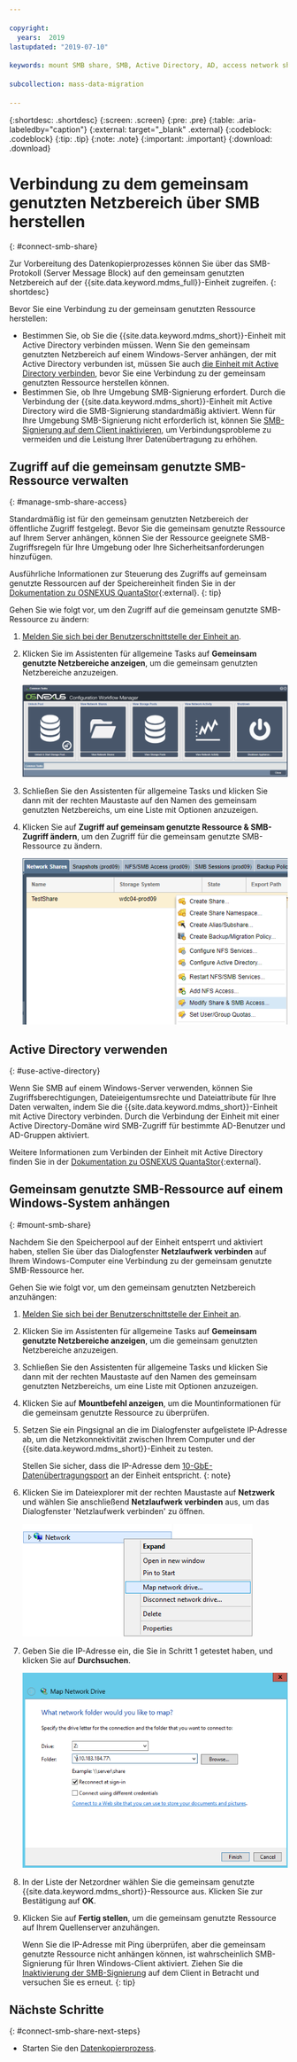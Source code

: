 ```yaml
---

copyright:
  years:  2019
lastupdated: "2019-07-10"

keywords: mount SMB share, SMB, Active Directory, AD, access network share, connect to network share

subcollection: mass-data-migration

---
```


{:shortdesc: .shortdesc}
{:screen: .screen}
{:pre: .pre}
{:table: .aria-labeledby="caption"}
{:external: target="_blank" .external}
{:codeblock: .codeblock}
{:tip: .tip}
{:note: .note}
{:important: .important}
{:download: .download}

# Verbindung zu dem gemeinsam genutzten Netzbereich über SMB herstellen
{: #connect-smb-share}

Zur Vorbereitung des Datenkopierprozesses können Sie über das SMB-Protokoll (Server Message Block) auf den gemeinsam genutzten Netzbereich auf der {{site.data.keyword.mdms_full}}-Einheit zugreifen.
{: shortdesc}

Bevor Sie eine Verbindung zu der gemeinsam genutzten Ressource herstellen: 

- Bestimmen Sie, ob Sie die {{site.data.keyword.mdms_short}}-Einheit mit Active Directory verbinden müssen. Wenn Sie den gemeinsam genutzten Netzbereich auf einem Windows-Server anhängen, der mit Active Directory verbunden ist, müssen Sie auch [die Einheit mit Active Directory verbinden](#use-active-directory), bevor Sie eine Verbindung zu der gemeinsam genutzten Ressource herstellen können. 
- Bestimmen Sie, ob Ihre Umgebung SMB-Signierung erfordert. Durch die Verbindung der {{site.data.keyword.mdms_short}}-Einheit mit Active Directory wird die SMB-Signierung standardmäßig aktiviert. Wenn für Ihre Umgebung SMB-Signierung nicht erforderlich ist, können Sie [SMB-Signierung auf dem Client inaktivieren](/docs/infrastructure/mass-data-migration?topic=mass-data-migration-troubleshooting#unable-to-mount-smb-share), um Verbindungsprobleme zu vermeiden und die Leistung Ihrer Datenübertragung zu erhöhen. 

## Zugriff auf die gemeinsam genutzte SMB-Ressource verwalten
{: #manage-smb-share-access}

Standardmäßig ist für den gemeinsam genutzten Netzbereich der öffentliche Zugriff festgelegt. Bevor Sie die gemeinsam genutzte Ressource auf Ihrem Server anhängen, können Sie der Ressource geeignete SMB-Zugriffsregeln für Ihre Umgebung oder Ihre Sicherheitsanforderungen hinzufügen.  

Ausführliche Informationen zur Steuerung des Zugriffs auf gemeinsam genutzte Ressourcen auf der Speichereinheit finden Sie in der [Dokumentation zu OSNEXUS QuantaStor](https://wiki.osnexus.com/index.php?title=Network_Shares){:external}.
{: tip}

Gehen Sie wie folgt vor, um den Zugriff auf die gemeinsam genutzte SMB-Ressource zu ändern: 

1. [Melden Sie sich bei der Benutzerschnittstelle der Einheit an](/docs/infrastructure/mass-data-migration?topic=mass-data-migration-access-ui#log-in-ui). 
2. Klicken Sie im Assistenten für allgemeine Tasks auf **Gemeinsam genutzte Netzbereiche anzeigen**, um die gemeinsam genutzten Netzbereiche anzuzeigen. 

   ![Workflowsymbole](images/workflow.png)
3. Schließen Sie den Assistenten für allgemeine Tasks und klicken Sie dann mit der rechten Maustaste auf den Namen des gemeinsam genutzten Netzbereichs, um eine Liste mit Optionen anzuzeigen.  
4. Klicken Sie auf **Zugriff auf gemeinsam genutzte Ressource & SMB-Zugriff ändern**, um den Zugriff für die gemeinsam genutzte SMB-Ressource zu ändern. 

    ![Zugriff für die gemeinsam genutzte SMB-Ressource ändern](images/add-smb-access.png)

## Active Directory verwenden
{: #use-active-directory}

Wenn Sie SMB auf einem Windows-Server verwenden, können Sie Zugriffsberechtigungen, Dateieigentumsrechte und Dateiattribute für Ihre Daten verwalten, indem Sie die {{site.data.keyword.mdms_short}}-Einheit mit Active Directory verbinden. Durch die Verbindung der Einheit mit einer Active Directory-Domäne wird SMB-Zugriff für bestimmte AD-Benutzer und AD-Gruppen aktiviert.  

Weitere Informationen zum Verbinden der Einheit mit Active Directory finden Sie in der [Dokumentation zu OSNEXUS QuantaStor](https://wiki.osnexus.com/index.php?title=Network_Shares#Joining_an_AD_Domain){:external}. 

## Gemeinsam genutzte SMB-Ressource auf einem Windows-System anhängen
{: #mount-smb-share}

Nachdem Sie den Speicherpool auf der Einheit entsperrt und aktiviert haben, stellen Sie über das Dialogfenster **Netzlaufwerk verbinden** auf Ihrem Windows-Computer eine Verbindung zu der gemeinsam genutzte SMB-Ressource her. 

Gehen Sie wie folgt vor, um den gemeinsam genutzten Netzbereich anzuhängen: 

1. [Melden Sie sich bei der Benutzerschnittstelle der Einheit an](/docs/infrastructure/mass-data-migration?topic=mass-data-migration-access-ui#log-in-ui). 
2. Klicken Sie im Assistenten für allgemeine Tasks auf **Gemeinsam genutzte Netzbereiche anzeigen**, um die gemeinsam genutzten Netzbereiche anzuzeigen. 
3. Schließen Sie den Assistenten für allgemeine Tasks und klicken Sie dann mit der rechten Maustaste auf den Namen des gemeinsam genutzten Netzbereichs, um eine Liste mit Optionen anzuzeigen.  
4. Klicken Sie auf **Mountbefehl anzeigen**, um die Mountinformationen für die gemeinsam genutzte Ressource zu überprüfen. 
5. Setzen Sie ein Pingsignal an die im Dialogfenster aufgelistete IP-Adresse ab, um die Netzkonnektivität zwischen Ihrem Computer und der {{site.data.keyword.mdms_short}}-Einheit zu testen. 

   Stellen Sie sicher, dass die IP-Adresse dem [10-GbE-Datenübertragungsport](/docs/infrastructure/mass-data-migration?topic=mass-data-migration-device-overview#network-settings) an der Einheit entspricht.
   {: note} 
6. Klicken Sie im Dateiexplorer mit der rechten Maustaste auf **Netzwerk** und wählen Sie anschließend **Netzlaufwerk verbinden** aus, um das Dialogfenster 'Netzlaufwerk verbinden' zu öffnen. 

   ![Dialogfenster 'Netzlaufwerk verbinden' öffnen](images/map-network-drive.png)
7. Geben Sie die IP-Adresse ein, die Sie in Schritt 1 getestet haben, und klicken Sie auf **Durchsuchen**. 

   ![Verbindung zu dem gemeinsam genutzten Netzbereich herstellen](images/map-network-drive-dialog.png)
8. In der Liste der Netzordner wählen Sie die gemeinsam genutzte {{site.data.keyword.mdms_short}}-Ressource aus. Klicken Sie zur Bestätigung auf **OK**. 
9. Klicken Sie auf **Fertig stellen**, um die gemeinsam genutzte Ressource auf Ihrem Quellenserver anzuhängen. 

    Wenn Sie die IP-Adresse mit Ping überprüfen, aber die gemeinsam genutzte Ressource nicht anhängen können, ist wahrscheinlich SMB-Signierung für Ihren Windows-Client aktiviert. Ziehen Sie die [Inaktivierung der SMB-Signierung](/docs/infrastructure/mass-data-migration?topic=mass-data-migration-troubleshooting#unable-to-mount-smb-share) auf dem Client in Betracht und versuchen Sie es erneut.
    {: tip} 

## Nächste Schritte
{: #connect-smb-share-next-steps}

- Starten Sie den [Datenkopierprozess](/docs/infrastructure/mass-data-migration?topic=mass-data-migration-copy-data). 
